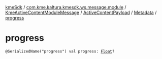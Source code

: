 [kmeSdk](../../../../index.md) / [com.kme.kaltura.kmesdk.ws.message.module](../../../index.md) / [KmeActiveContentModuleMessage](../../index.md) / [ActiveContentPayload](../index.md) / [Metadata](index.md) / [progress](./progress.md)

# progress

`@SerializedName("progress") val progress: `[`Float`](https://kotlinlang.org/api/latest/jvm/stdlib/kotlin/-float/index.html)`?`